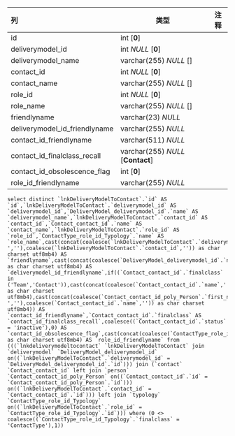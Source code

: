 | 列                            | 类型                              | 注释 |
| :---------------------------- | --------------------------------- | ---- |
| id                            | int [**0**]                       |      |
| deliverymodel_id              | int *NULL* [**0**]                |      |
| deliverymodel_name            | varchar(255) *NULL* []            |      |
| contact_id                    | int *NULL* [**0**]                |      |
| contact_name                  | varchar(255) *NULL* []            |      |
| role_id                       | int *NULL* [**0**]                |      |
| role_name                     | varchar(255) *NULL* []            |      |
| friendlyname                  | varchar(23) *NULL*                |      |
| deliverymodel_id_friendlyname | varchar(255) *NULL*               |      |
| contact_id_friendlyname       | varchar(511) *NULL*               |      |
| contact_id_finalclass_recall  | varchar(255) *NULL* [**Contact**] |      |
| contact_id_obsolescence_flag  | int [**0**]                       |      |
| role_id_friendlyname          | varchar(255) *NULL*               |      |

```
select distinct `lnkDeliveryModelToContact`.`id` AS `id`,`lnkDeliveryModelToContact`.`deliverymodel_id` AS `deliverymodel_id`,`DeliveryModel_deliverymodel_id`.`name` AS `deliverymodel_name`,`lnkDeliveryModelToContact`.`contact_id` AS `contact_id`,`Contact_contact_id`.`name` AS `contact_name`,`lnkDeliveryModelToContact`.`role_id` AS `role_id`,`ContactType_role_id_Typology`.`name` AS `role_name`,cast(concat(coalesce(`lnkDeliveryModelToContact`.`deliverymodel_id`,''),coalesce(' ',''),coalesce(`lnkDeliveryModelToContact`.`contact_id`,'')) as char charset utf8mb4) AS `friendlyname`,cast(concat(coalesce(`DeliveryModel_deliverymodel_id`.`name`,'')) as char charset utf8mb4) AS `deliverymodel_id_friendlyname`,if((`Contact_contact_id`.`finalclass` in ('Team','Contact')),cast(concat(coalesce(`Contact_contact_id`.`name`,'')) as char charset utf8mb4),cast(concat(coalesce(`Contact_contact_id_poly_Person`.`first_name`,''),coalesce(' ',''),coalesce(`Contact_contact_id`.`name`,'')) as char charset utf8mb4)) AS `contact_id_friendlyname`,`Contact_contact_id`.`finalclass` AS `contact_id_finalclass_recall`,coalesce((`Contact_contact_id`.`status` = 'inactive'),0) AS `contact_id_obsolescence_flag`,cast(concat(coalesce(`ContactType_role_id_Typology`.`name`,'')) as char charset utf8mb4) AS `role_id_friendlyname` from (((`lnkdeliverymodeltocontact` `lnkDeliveryModelToContact` join `deliverymodel` `DeliveryModel_deliverymodel_id` on((`lnkDeliveryModelToContact`.`deliverymodel_id` = `DeliveryModel_deliverymodel_id`.`id`))) join (`contact` `Contact_contact_id` left join `person` `Contact_contact_id_poly_Person` on((`Contact_contact_id`.`id` = `Contact_contact_id_poly_Person`.`id`))) on((`lnkDeliveryModelToContact`.`contact_id` = `Contact_contact_id`.`id`))) left join `typology` `ContactType_role_id_Typology` on((`lnkDeliveryModelToContact`.`role_id` = `ContactType_role_id_Typology`.`id`))) where (0 <> coalesce((`ContactType_role_id_Typology`.`finalclass` = 'ContactType'),1))
```

